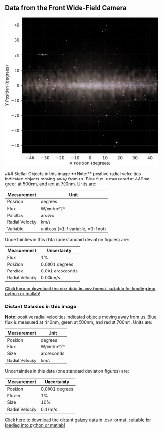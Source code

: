 ## Data from the Front Wide-Field Camera
<p align="middle"><img src="../Front/Front.png" width="600"/></p>
### Stellar Objects in this image
**Note:** positive radial velocities indicated objects moving away from us.
Blue flux is measured at 440nm, green at 500nm, and red at 700nm.
Units are:

 Measurement | Unit 
--- | ---
 Position | degrees
 Flux | W/nm/m^2^
 Parallax | arcsec
 Radial Velocity | km/s
 Variable | unitless (=1 if variable, =0 if not)

Uncertainties in this data (one standard deviation figures) are:

 Measurement | Uncertainty 
--- | ---
 Flux | 1%
 Position | 0.0001 degrees
 Parallax | 0.001 arcseconds
 Radial Velocity | 0.03km/s

[Click here to download the star data in .csv format, suitable for loading into python or matlab!](Front/Star_Data.csv)

### Distant Galaxies in this image
**Note:** positive radial velocities indicated objects moving away from us.
Blue flux is measured at 440nm, green at 500nm, and red at 700nm.
Units are:

 Measurement | Unit 
--- | ---
 Position | degrees
 Flux | W/nm/m^2^
 Size | arcseconds
 Radial Velocity | km/s

Uncertainties in this data (one standard deviation figures) are:

 Measurement | Uncertainty 
--- | ---
 Position | 0.0001 degrees 
 Fluxes | 1% 
 Size | 10% 
 Radial Velocity | 0.1km/s

[Click here to download the distant galaxy data in .csv format, suitable for loading into python or matlab!](Front/Distant_Galaxy_Data.csv)
